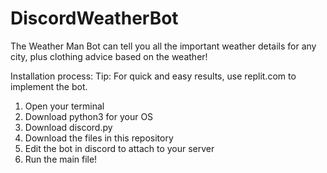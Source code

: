 # DiscordWeatherBot
The Weather Man Bot can tell you all the important weather details for any city, plus clothing advice based on the weather!

Installation process:
  Tip: For quick and easy results, use replit.com to implement the bot.
  1. Open your terminal
  2. Download python3 for your OS
  3. Download discord.py
  4. Download the files in this repository
  5. Edit the bot in discord to attach to your server
  6. Run the main file!

